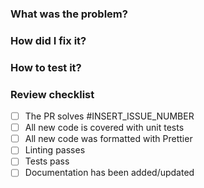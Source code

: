 ### What was the problem?

### How did I fix it?

### How to test it?

### Review checklist

- [ ] The PR solves #INSERT_ISSUE_NUMBER
- [ ] All new code is covered with unit tests
- [ ] All new code was formatted with Prettier
- [ ] Linting passes
- [ ] Tests pass
- [ ] Documentation has been added/updated
